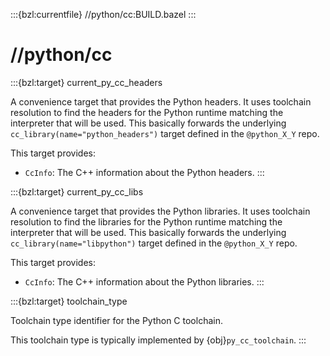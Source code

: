 :::{bzl:currentfile} //python/cc:BUILD.bazel
:::
# //python/cc

:::{bzl:target} current_py_cc_headers

A convenience target that provides the Python headers. It uses toolchain
resolution to find the headers for the Python runtime matching the interpreter
that will be used. This basically forwards the underlying
`cc_library(name="python_headers")` target defined in the `@python_X_Y` repo.

This target provides:

* `CcInfo`: The C++ information about the Python headers.
:::

:::{bzl:target} current_py_cc_libs

A convenience target that provides the Python libraries. It uses toolchain
resolution to find the libraries for the Python runtime matching the interpreter
that will be used. This basically forwards the underlying
`cc_library(name="libpython")` target defined in the `@python_X_Y` repo.

This target provides:

* `CcInfo`: The C++ information about the Python libraries.
:::

:::{bzl:target} toolchain_type

Toolchain type identifier for the Python C toolchain.

This toolchain type is typically implemented by {obj}`py_cc_toolchain`.
:::
